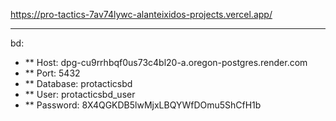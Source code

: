 https://pro-tactics-7av74lywc-alanteixidos-projects.vercel.app/

---

bd:
- **
Host: dpg-cu9rrhbqf0us73c4bl20-a.oregon-postgres.render.com
- **
Port: 5432
- **
Database: protacticsbd
- **
User: protacticsbd_user
- **
Password: 8X4QGKDB5lwMjxLBQYWfDOmu5ShCfH1b

